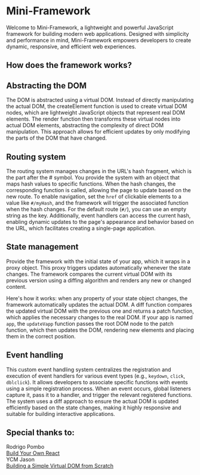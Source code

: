 # Mini-Framework



Welcome to Mini-Framework, a lightweight and powerful JavaScript framework for building modern web applications. Designed with simplicity and performance in mind, Mini-Framework empowers developers to create dynamic, responsive, and efficient web experiences.

## How does the framework works?

## Abstracting the DOM

The DOM is abstracted using a virtual DOM. Instead of directly manipulating the actual DOM, the createElement function is used to create virtual DOM nodes, which are lightweight JavaScript objects that represent real DOM elements. The render function then transforms these virtual nodes into actual DOM elements, abstracting the complexity of direct DOM manipulation. This approach allows for efficient updates by only modifying the parts of the DOM that have changed.

## Routing system

The routing system manages changes in the URL's hash fragment, which is the part after the # symbol. You provide the system with an object that maps hash values to specific functions. When the hash changes, the corresponding function is called, allowing the page to update based on the new route. To enable navigation, set the `href` of clickable elements to a value like `#/myHash`, and the framework will trigger the associated function when the hash changes. For the default route (`#/`), you can use an empty string as the key. Additionally, event handlers can access the current hash, enabling dynamic updates to the page's appearance and behavior based on the URL, which facilitates creating a single-page application.

## State management

Provide the framework with the initial state of your app, which it wraps in a proxy object. This proxy triggers updates automatically whenever the state changes. The framework compares the current virtual DOM with its previous version using a diffing algorithm and renders any new or changed content.

Here's how it works: when any property of your state object changes, the framework automatically updates the actual DOM. A diff function compares the updated virtual DOM with the previous one and returns a patch function, which applies the necessary changes to the real DOM. If your app is named `app`, the `updateVapp` function passes the root DOM node to the patch function, which then updates the DOM, rendering new elements and placing them in the correct position.

## Event handling

This custom event handling system centralizes the registration and execution of event handlers for various event types (e.g., `keydown`, `click`, `dblclick`). It allows developers to associate specific functions with events using a simple registration process. When an event occurs, global listeners capture it, pass it to a handler, and trigger the relevant registered functions. The system uses a diff approach to ensure the actual DOM is updated efficiently based on the state changes, making it highly responsive and suitable for building interactive applications.

##  Special thanks to:
Rodrigo Pombo  
[Build Your Own React](https://pomb.us/build-your-own-react/)  
YCM Jason  
[Building a Simple Virtual DOM from Scratch](https://dev.to/ycmjason/building-a-simple-virtual-dom-from-scratch-3d05)